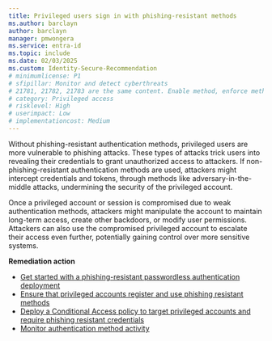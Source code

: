 ```yaml
---
title: Privileged users sign in with phishing-resistant methods
ms.author: barclayn
author: barclayn
manager: pmwongera
ms.service: entra-id
ms.topic: include
ms.date: 02/03/2025
ms.custom: Identity-Secure-Recommendation
# minimumlicense: P1
# sfipillar: Monitor and detect cyberthreats
# 21781, 21782, 21783 are the same content. Enable method, enforce method, report on method
# category: Privileged access
# risklevel: High
# userimpact: Low
# implementationcost: Medium
---
```

Without phishing-resistant authentication methods, privileged users are more vulnerable to phishing attacks. These types of attacks trick users into revealing their credentials to grant unauthorized access to attackers. If non-phishing-resistant authentication methods are used, attackers might intercept credentials and tokens, through methods like adversary-in-the-middle attacks, undermining the security of the privileged account.

Once a privileged account or session is compromised due to weak authentication methods, attackers might manipulate the account to maintain long-term access, create other backdoors, or modify user permissions. Attackers can also use the compromised privileged account to escalate their access even further, potentially gaining control over more sensitive systems.

**Remediation action**

- [Get started with a phishing-resistant passwordless authentication deployment](/entra/identity/authentication/how-to-plan-prerequisites-phishing-resistant-passwordless-authentication)
- [Ensure that privileged accounts register and use phishing resistant methods](/entra/identity/authentication/concept-authentication-strengths#authentication-strengths)
- [Deploy a Conditional Access policy to target privileged accounts and require phishing resistant credentials](/entra/identity/conditional-access/policy-admin-phish-resistant-mfa)
- [Monitor authentication method activity](/entra/identity/monitoring-health/concept-usage-insights-report#authentication-methods-activity)
